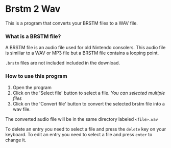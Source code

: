 # Brstm 2 Wav

This is a program that converts your BRSTM files to a WAV file.

### What is a BRSTM file?

A BRSTM file is an audio file used for old Nintendo consolers. This audio file is similiar to a WAV or MP3 file but a BRSTM file contains a looping point.

`.brstm` files are not included included in the download.

### How to use this program

1. Open the program
2. Click on the 'Select file' button to select a file. *You can selected multiple files*
3. Click on the 'Convert file' button to convert the selected brstm file into a wav file.

The converted audio file will be in the same directory labeled `<file>.wav`

To delete an entry you need to select a file and press the `delete` key on your keyboard.
To edit an entry you need to select a file and press `enter` to change it.